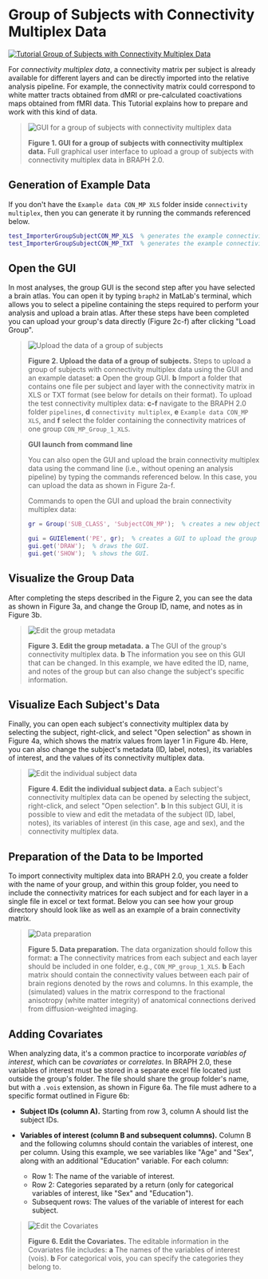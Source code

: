# Group of Subjects with Connectivity Multiplex Data

[![Tutorial Group of Subjects with Connectivity Multiplex Data](https://img.shields.io/badge/PDF-Download-red?style=flat-square&logo=adobe-acrobat-reader)](tut_gr_con.pdf)

For *connectivity multiplex data*, a connectivity matrix per subject is already available for different layers and can be directly imported into the relative analysis pipeline. For example, the connectivity matrix could correspond to white matter tracts obtained from dMRI or pre-calculated coactivations maps obtained from fMRI data. This Tutorial explains how to prepare and work with this kind of data.

> ![GUI for a group of subjects with connectivity multiplex data](fig01.jpg)
> 
> **Figure 1. GUI for a group of subjects with connectivity multiplex data.**
> Full graphical user interface to upload a group of subjects with connectivity multiplex data in BRAPH 2.0.

## Generation of Example Data

If you don't have the `Example data CON_MP XLS` folder inside `connectivity multiplex`, then you can generate it by running the commands referenced below.

```matlab
test_ImporterGroupSubjectCON_MP_XLS  % generates the example connectivity multiplex XLS data folder.
test_ImporterGroupSubjectCON_MP_TXT  % generates the example connectivity multiplex TXT data folder.
```

## Open the GUI

In most analyses, the group GUI is the second step after you have selected a brain atlas. You can open it by typing `braph2` in MatLab's terminal, which allows you to select a pipeline containing the steps required to perform your analysis and upload a brain atlas. After these steps have been completed you can upload your group's data directly (Figure 2c-f) after clicking "Load Group". 

> ![Upload the data of a group of subjects](fig02.jpg)
> 
> **Figure 2. Upload the data of a group of subjects.**
> Steps to upload a group of subjects with connectivity multiplex data using the GUI and an example dataset:
> **a** Open the group GUI.
> **b** Import a folder that contains one file per subject and layer with the connectivity matrix in XLS or TXT format (see below for details on their format).
> To upload the test connectivity multiplex data:
> **c-f** navigate to the BRAPH 2.0 folder `pipelines`, **d** `connectivity multiplex`, **e** `Example data CON_MP XLS`, and **f** select the folder containing the connectivity matrices of one group `CON_MP_Group_1_XLS`.

> **GUI launch from command line**
>
> You can also open the GUI and upload the brain connectivity multiplex data using the command line (i.e., without opening an analysis pipeline) by typing the commands referenced below. In this case, you can upload the data as shown in Figure 2a-f.
> 
> Commands to open the GUI and upload the brain connectivity multiplex data:
> 
> ```matlab
> gr = Group('SUB_CLASS', 'SubjectCON_MP');  % creates a new object Group with subjects with connectivity multiplex data, i.e., SubjectCON_MP.
> 
> gui = GUIElement('PE', gr);  % creates a GUI to upload the group data.
> gui.get('DRAW');  % draws the GUI.
> gui.get('SHOW');  % shows the GUI.
> ```

## Visualize the Group Data

After completing the steps described in the Figure 2, you can see the data as shown in Figure 3a, and change the Group ID, name, and notes as in Figure 3b.

> ![Edit the group metadata](fig03.jpg)
> 
> **Figure 3. Edit the group metadata.** 
> **a** The GUI of the group's connectivity multiplex data.
> **b** The information you see on this GUI that can be changed. In this example, we have edited the ID, name, and notes of the group but can also change the subject's specific information.

## Visualize Each Subject's Data

Finally, you can open each subject's connectivity multiplex data by selecting the subject, right-click, and select "Open selection" as shown in Figure 4a, which shows the matrix values from layer 1  in Figure 4b. Here, you can also change the subject's metadata (ID, label, notes), its variables of interest, and the values of its connectivity multiplex data.

> ![Edit the individual subject data](fig04.jpg)
> 
> **Figure 4. Edit the individual subject data.** 
> **a** Each subject's connectivity multiplex data can be opened by selecting the subject, right-click, and select "Open selection".
> **b** In this subject GUI, it is possible to view and edit the metadata of the subject (ID, label, notes), its variables of interest (in this case, age and sex), and the connectivity multiplex data. 

## Preparation of the Data to be Imported

To import connectivity multiplex data into BRAPH 2.0, you create a folder with the name of your group, and within this group folder, you need to include the connectivity matrices for each subject and for each layer in a single file in excel or text format. Below you can see how your group directory should look like as well as an example of a brain connectivity matrix.

> ![Data preparation](fig05.jpg)
>
> **Figure 5. Data preparation.**
> The data organization should follow this format:
> **a** The connectivity matrices from each subject and each layer should be included in one folder, e.g., `CON_MP_group_1_XLS`.
> **b** Each matrix should contain the connectivity values between each pair of brain regions denoted by the rows and columns. In this example, the (simulated) values in the matrix correspond to the fractional anisotropy (white matter integrity) of anatomical connections derived from diffusion-weighted imaging.

## Adding Covariates

When analyzing data, it's a common practice to incorporate *variables of interest*, which can be *covariates* or *correlates*. In BRAPH 2.0, these variables of interest must be stored in a separate excel file located just outside the group's folder. The file should share the group folder's name, but with a `.vois` extension, as shown in Figure 6a. The file must adhere to a specific format outlined in Figure 6b:

- **Subject IDs (column A).** Starting from row 3, column A should list the subject IDs.
  
- **Variables of interest (column B and subsequent columns).** Column B and the following columns should contain the variables of interest, one per column. Using this example, we see variables like "Age" and "Sex", along with an additional "Education" variable. For each column:
  - Row 1: The name of the variable of interest.
  - Row 2: Categories separated by a return (only for categorical variables of interest, like "Sex" and "Education").
  - Subsequent rows: The values of the variable of interest for each subject.

> ![Edit the Covariates](fig06.jpg)
>
> **Figure 6. Edit the Covariates.**
> The editable information in the Covariates file includes:
> **a** The names of the variables of interest (vois).
> **b** For categorical vois, you can specify the categories they belong to.

